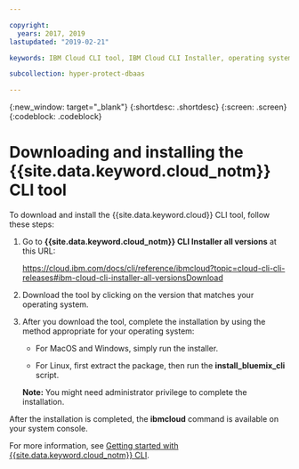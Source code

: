 ```yaml
---

copyright:
  years: 2017, 2019
lastupdated: "2019-02-21"

keywords: IBM Cloud CLI tool, IBM Cloud CLI Installer, operating system

subcollection: hyper-protect-dbaas

---
```


{:new_window: target="_blank"}
{:shortdesc: .shortdesc}
{:screen: .screen}
{:codeblock: .codeblock}


# Downloading and installing the {{site.data.keyword.cloud_notm}} CLI tool

To download and install the {{site.data.keyword.cloud}} CLI tool, follow these steps:

1. Go to **{{site.data.keyword.cloud_notm}} CLI Installer all versions** at this URL:

   https://cloud.ibm.com/docs/cli/reference/ibmcloud?topic=cloud-cli-cli-releases#ibm-cloud-cli-installer-all-versionsDownload

2. Download the tool by clicking on the version that matches your operating system.

3. After you download the tool, complete the installation by using the method appropriate for your operating system:

   - For MacOS and Windows, simply run the installer.

   - For Linux, first extract the package, then run the **install_bluemix_cli** script.

   **Note:** You might need administrator privilege to complete the installation.

After the installation is completed, the **ibmcloud** command is available on your system console.

For more information, see [Getting started with {{site.data.keyword.cloud_notm}} CLI](/docs/cli?topic=cloud-cli-ibmcloud-cli#getting-started).
